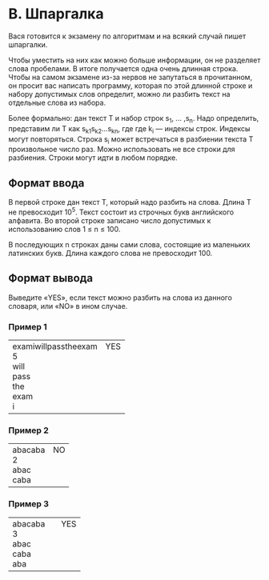 # B. Шпаргалка

Вася готовится к экзамену по алгоритмам и на всякий случай пишет шпаргалки.

Чтобы уместить на них как можно больше информации, он не разделяет слова пробелами. В итоге получается одна очень длинная строка. Чтобы на самом экзамене из-за нервов не запутаться в прочитанном, он просит вас написать программу, которая по этой длинной строке и набору допустимых слов определит, можно ли разбить текст на отдельные слова из набора.

Более формально: дан текст T и набор строк s<sub>1</sub>, ... ,s<sub>n</sub>. Надо определить, представим ли T как s<sub>k1</sub>s<sub>k2</sub>...s<sub>kn</sub>, где где k<sub>i</sub> — индексы строк. Индексы могут повторяться. Строка s<sub>i</sub> может встречаться в разбиении текста T произвольное число раз. Можно использовать не все строки для разбиения. Строки могут идти в любом порядке.

## Формат ввода

В первой строке дан текст T, который надо разбить на слова. Длина T не превосходит 10<sup>5</sup>. Текст состоит из строчных букв английского алфавита.
Во второй строке записано число допустимых к использованию слов 1 ≤ n ≤ 100.

В последующих n строках даны сами слова, состоящие из маленьких латинских букв. Длина каждого слова не превосходит 100.

## Формат вывода

Выведите «YES», если текст можно разбить на слова из данного словаря, или «NO» в ином случае.

### Пример 1

<table><tr>
<td>
examiwillpasstheexam <br>
5<br>
will<br>
pass<br>
the<br>
exam<br>
i
</td>
<td>
YES<br>
<br>
<br>
<br>
<br>
<br>
<br>
</td>
</tr></table>

### Пример 2

<table><tr>
<td>
abacaba<br>
2<br>
abac<br>
caba
</td>
<td>
NO<br>
<br>
<br>
<br>
</td>
</tr></table>

### Пример 3

<table><tr>
<td>
abacaba<br>
3<br>
abac<br>
caba<br>
aba
<td>
<td>
YES<br>
<br>
<br>
<br>
<br>
</td>
</tr></table>
